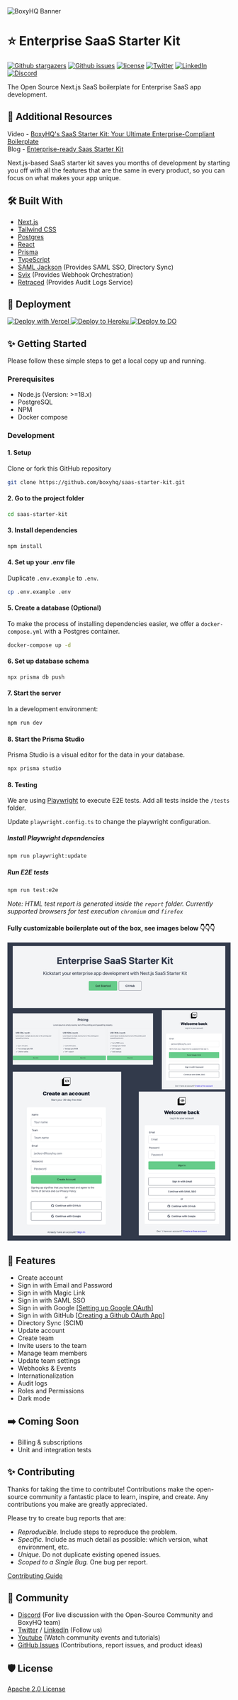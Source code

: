 <picture>
  <source media="(prefers-color-scheme: dark)" srcset="https://github.com/boxyhq/jackson/assets/66887028/871d9c0f-d351-49bb-9458-2542830d7910">
  <source media="(prefers-color-scheme: light)" srcset="https://github.com/boxyhq/jackson/assets/66887028/4073c181-0653-4d5b-b74f-e7e84fe79da8">
  <img alt="BoxyHQ Banner" src="https://github.com/boxyhq/jackson/assets/66887028/b40520b7-dbce-400b-88d3-400d1c215ea1">
</picture>

# ⭐ Enterprise SaaS Starter Kit

<p>
    <a href="https://github.com/boxyhq/saas-starter-kit/stargazers"><img src="https://img.shields.io/github/stars/boxyhq/saas-starter-kit" alt="Github stargazers"></a>
    <a href="https://github.com/boxyhq/saas-starter-kit/issues"><img src="https://img.shields.io/github/issues/boxyhq/saas-starter-kit" alt="Github issues"></a>
    <a href="https://github.com/boxyhq/saas-starter-kit/blob/main/LICENSE"><img src="https://img.shields.io/github/license/boxyhq/saas-starter-kit" alt="license"></a>
    <a href="https://twitter.com/BoxyHQ"><img src="https://img.shields.io/twitter/follow/BoxyHQ?style=social" alt="Twitter"></a>
    <a href="https://www.linkedin.com/company/boxyhq"><img src="https://img.shields.io/badge/LinkedIn-blue" alt="LinkedIn"></a>
    <a href="https://discord.gg/uyb7pYt4Pa"><img src="https://img.shields.io/discord/877585485235630130" alt="Discord"></a>
</p>

The Open Source Next.js SaaS boilerplate for Enterprise SaaS app development.

## 📖 Additional Resources

Video - [BoxyHQ's SaaS Starter Kit: Your Ultimate Enterprise-Compliant Boilerplate](https://www.youtube.com/watch?v=oF8QIwQIhyo) <br>
Blog - [Enterprise-ready Saas Starter Kit](https://boxyhq.com/blog/enterprise-ready-saas-starter-kit)

Next.js-based SaaS starter kit saves you months of development by starting you off with all the features that are the same in every product, so you can focus on what makes your app unique.

## 🛠️ Built With

- [Next.js](https://nextjs.org)
- [Tailwind CSS](https://tailwindcss.com)
- [Postgres](https://www.postgresql.org)
- [React](https://reactjs.org)
- [Prisma](https://www.prisma.io)
- [TypeScript](https://www.typescriptlang.org)
- [SAML Jackson](https://github.com/boxyhq/jackson) (Provides SAML SSO, Directory Sync)
- [Svix](https://www.svix.com/) (Provides Webhook Orchestration)
- [Retraced](https://github.com/retracedhq/retraced) (Provides Audit Logs Service)

## 🚀 Deployment

<a href="https://vercel.com/new/clone?repository-url=https%3A%2F%2Fgithub.com%2Fboxyhq%2Fsaas-starter-kit&env=NEXTAUTH_SECRET,SMTP_HOST,SMTP_PORT,SMTP_USER,SMTP_PASSWORD,SMTP_FROM,DATABASE_URL,APP_URL">
<img width="90" alt="Deploy with Vercel" src="https://vercel.com/button" />
</a>

<a href="https://heroku.com/deploy" alt="Deploy to Heroku">
<img alt="Deploy to Heroku" src="https://www.herokucdn.com/deploy/button.svg" />
</a>

<a href="https://cloud.digitalocean.com/apps/new?repo=https://github.com/boxyhq/saas-starter-kit/tree/main" alt="Deploy to DO">
<img width="200" alt="Deploy to DO" src="https://www.deploytodo.com/do-btn-blue-ghost.svg" />
</a>

## ✨ Getting Started

Please follow these simple steps to get a local copy up and running.

### Prerequisites

- Node.js (Version: >=18.x)
- PostgreSQL
- NPM
- Docker compose

### Development

#### 1. Setup

Clone or fork this GitHub repository

```bash
git clone https://github.com/boxyhq/saas-starter-kit.git
```

#### 2. Go to the project folder

```bash
cd saas-starter-kit
```

#### 3. Install dependencies

```bash
npm install
```

#### 4. Set up your .env file

Duplicate `.env.example` to `.env`.

```bash
cp .env.example .env
```

#### 5. Create a database (Optional)

To make the process of installing dependencies easier, we offer a `docker-compose.yml` with a Postgres container.

```bash
docker-compose up -d
```

#### 6. Set up database schema

```bash
npx prisma db push
```

#### 7. Start the server

In a development environment:

```bash
npm run dev
```

#### 8. Start the Prisma Studio

Prisma Studio is a visual editor for the data in your database.

```bash
npx prisma studio
```

#### 8. Testing

We are using [Playwright](https://playwright.dev/) to execute E2E tests. Add all tests inside the `/tests` folder.

Update `playwright.config.ts` to change the playwright configuration.

##### Install Playwright dependencies

```bash
npm run playwright:update
```

##### Run E2E tests

```bash
npm run test:e2e
```

_Note: HTML test report is generated inside the `report` folder. Currently supported browsers for test execution `chromium` and `firefox`_

#### Fully customizable boilerplate out of the box, see images below 👇👇👇

![saas-starter-kit-poster](/public/saas-starter-kit-poster.png)

## 🥇 Features

- Create account
- Sign in with Email and Password
- Sign in with Magic Link
- Sign in with SAML SSO
- Sign in with Google [[Setting up Google OAuth](https://support.google.com/cloud/answer/6158849?hl=en)]
- Sign in with GitHub [[Creating a Github OAuth App](https://docs.github.com/en/developers/apps/building-oauth-apps/creating-an-oauth-app)]
- Directory Sync (SCIM)
- Update account
- Create team
- Invite users to the team
- Manage team members
- Update team settings
- Webhooks & Events
- Internationalization
- Audit logs
- Roles and Permissions
- Dark mode

## ➡️ Coming Soon

- Billing & subscriptions
- Unit and integration tests

## ✨ Contributing

Thanks for taking the time to contribute! Contributions make the open-source community a fantastic place to learn, inspire, and create. Any contributions you make are greatly appreciated.

Please try to create bug reports that are:

- _Reproducible._ Include steps to reproduce the problem.
- _Specific._ Include as much detail as possible: which version, what environment, etc.
- _Unique._ Do not duplicate existing opened issues.
- _Scoped to a Single Bug._ One bug per report.

[Contributing Guide](https://github.com/boxyhq/saas-starter-kit/blob/main/CONTRIBUTING.md)

## 🤩 Community

- [Discord](https://discord.gg/uyb7pYt4Pa) (For live discussion with the Open-Source Community and BoxyHQ team)
- [Twitter](https://twitter.com/BoxyHQ) / [LinkedIn](https://www.linkedin.com/company/boxyhq) (Follow us)
- [Youtube](https://www.youtube.com/@boxyhq) (Watch community events and tutorials)
- [GitHub Issues](https://github.com/boxyhq/saas-starter-kit/issues) (Contributions, report issues, and product ideas)

## 🛡️ License

[Apache 2.0 License](https://github.com/boxyhq/saas-starter-kit/blob/main/LICENSE)
